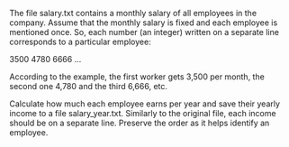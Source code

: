 The file salary.txt contains a monthly salary of all employees in the company. Assume that the monthly salary is fixed and each employee is mentioned once. So, each number (an integer) written on a separate line corresponds to a particular employee:

3500
4780
6666
...

According to the example, the first worker gets 3,500 per month, the second one 4,780 and the third 6,666, etc.

Calculate how much each employee earns per year and save their yearly income to a file salary_year.txt. Similarly to the original file, each income should be on a separate line. Preserve the order as it helps identify an employee.